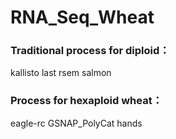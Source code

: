 # RNA_Seq_Wheat

### Traditional process for diploid：
kallisto
last
rsem
salmon


### Process for hexaploid wheat：
eagle-rc
GSNAP_PolyCat
hands
